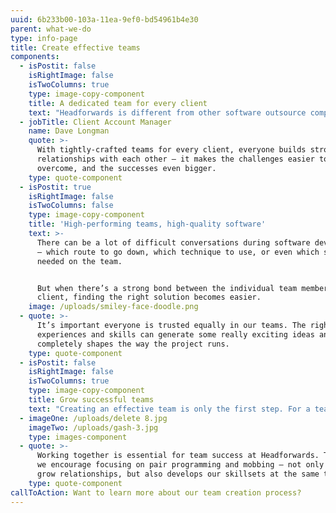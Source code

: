```yaml
---
uuid: 6b233b00-103a-11ea-9ef0-bd54961b4e30
parent: what-we-do
type: info-page
title: Create effective teams
components:
  - isPostit: false
    isRightImage: false
    isTwoColumns: true
    type: image-copy-component
    title: A dedicated team for every client
    text: "Headforwards is different from other software outsource companies – and a big part of that difference is the company’s approach to resourcing projects. \r\n\nAt Headforwards, each client has a dedicated team, hand-picked to meet the client’s specific needs, and in place for the long term. To ensure a great cultural fit and a great start to the relationship, clients are involved at every step of the team recruitment process.\r\n\nClose collaboration means clients and the team get to know each other better every day, resulting in a strong partnership, the opportunity to share skills and knowledge, and a high quality of delivered software."
  - jobTitle: Client Account Manager
    name: Dave Longman
    quote: >-
      With tightly-crafted teams for every client, everyone builds strong
      relationships with each other – it makes the challenges easier to
      overcome, and the successes even bigger.
    type: quote-component
  - isPostit: true
    isRightImage: false
    isTwoColumns: false
    type: image-copy-component
    title: 'High-performing teams, high-quality software'
    text: >-
      There can be a lot of difficult conversations during software development
      – which route to go down, which technique to use, or even which skills are
      needed on the team.


      But when there’s a strong bond between the individual team members and the
      client, finding the right solution becomes easier.
    image: /uploads/smiley-face-doodle.png
  - quote: >-
      It’s important everyone is trusted equally in our teams. The right mix of
      experiences and skills can generate some really exciting ideas and it
      completely shapes the way the project runs.
    type: quote-component
  - isPostit: false
    isRightImage: false
    isTwoColumns: true
    type: image-copy-component
    title: Grow successful teams
    text: "Creating an effective team is only the first step. For a team to thrive, individual members must work closely together to reach their goals.\rHeadforwards takes an Agile approach to development, using techniques like pair programming and mob programming to bring team members together, share knowledge and skills, and ultimately deliver high quality software, fast.\n\n\rAt the same time, each team’s scrum master is there to keep up morale, encourage team cohesion and ensure the team is maximising its potential."
  - imageOne: /uploads/delete 8.jpg
    imageTwo: /uploads/gash-3.jpg
    type: images-component
  - quote: >-
      Working together is essential for team success at Headforwards. That’s why
      we encourage focusing on pair programming and mobbing – not only does it
      grow relationships, but also develops our skillsets at the same time.
    type: quote-component
callToAction: Want to learn more about our team creation process?
---
```


